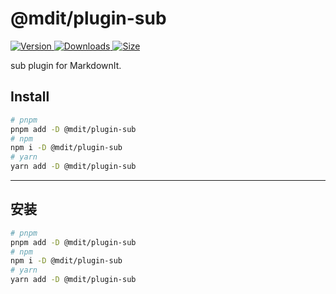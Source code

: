 # @mdit/plugin-sub

[![Version](https://img.shields.io/npm/v/@mdit/plugin-sub.svg?style=flat-square&logo=npm) ![Downloads](https://img.shields.io/npm/dm/@mdit/plugin-sub.svg?style=flat-square&logo=npm) ![Size](https://img.shields.io/bundlephobia/min/@mdit/plugin-sub?style=flat-square&logo=npm)](https://www.npmjs.com/package/@mdit/plugin-sub)

sub plugin for MarkdownIt.

## Install

```bash
# pnpm
pnpm add -D @mdit/plugin-sub
# npm
npm i -D @mdit/plugin-sub
# yarn
yarn add -D @mdit/plugin-sub
```

---

## 安装

```bash
# pnpm
pnpm add -D @mdit/plugin-sub
# npm
npm i -D @mdit/plugin-sub
# yarn
yarn add -D @mdit/plugin-sub
```
